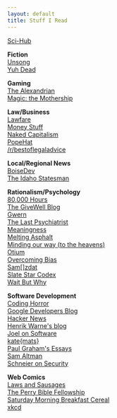 ```yaml
---
layout: default
title: Stuff I Read
---
```


[Sci-Hub](https://sci-hub.tw/)  

**Fiction**  
[Unsong](https://unsongbook.com/)  
[Yuh Dead](https://lorav.github.io/)  

**Gaming**  
[The Alexandrian](https://thealexandrian.net/)  
[Magic: the Mothership](https://magic.wizards.com/en/articles)  

**Law/Business**  
[Lawfare](https://lawfareblog.com/)  
[Money Stuff](https://www.bloomberg.com/view/topics/money-stuff)  
[Naked Capitalism](https://www.nakedcapitalism.com/)  
[PopeHat](https://www.popehat.com/)  
[/r/bestoflegaladvice](https://www.reddit.com/r/bestoflegaladvice/)  

**Local/Regional News**  
[BoiseDev](https://boisedev.com/)  
[The Idaho Statesman](https://www.idahostatesman.com/)  

**Rationalism/Psychology**  
[80,000 Hours](https://80000hours.org/)  
[The GiveWell Blog](https://blog.givewell.org/)  
[Gwern](https://www.gwern.net/)  
[The Last Psychiatrist](https://thelastpsychiatrist.com)  
[Meaningness](https://meaningness.com/)  
[Melting Asphalt](https://meltingasphalt.com)  
[Minding our way (to the heavens)](http://mindingourway.com/)  
[Otium](https://srconstantin.wordpress.com/)  
[Overcoming Bias](https://www.overcomingbias.com/)  
[Sam\[\]zdat](https://samzdat.com/)  
[Slate Star Codex](https://slatestarcodex.com/)  
[Wait But Why](https://waitbutwhy.com)  

**Software Development**  
[Coding Horror](https://blog.codinghorror.com/)  
[Google Developers Blog](https://developers.googleblog.com/)  
[Hacker News](https://news.ycombinator.com/)  
[Henrik Warne's blog](https://henrikwarne.com/)  
[Joel on Software](https://www.joelonsoftware.com/)  
[kate{mats}](https://katemats.com/)  
[Paul Graham's Essays](http://paulgraham.com/articles.html)  
[Sam Altman](https://blog.samaltman.com/)  
[Schneier on Security](https://www.schneier.com/)  

**Web Comics**  
[Laws and Sausages](https://lawsandsausagescomic.com/comic)  
[The Perry Bible Fellowship](https://pbfcomics.com/)  
[Saturday Morning Breakfast Cereal](https://smbc-comics.com/)  
[xkcd](https://xkcd.com/)  
